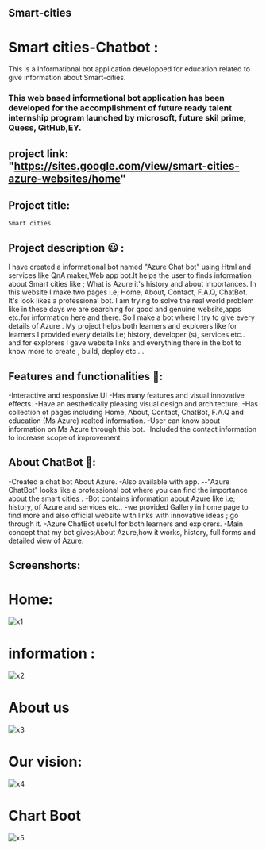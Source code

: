 ## Smart-cities
# Smart cities-Chatbot :
This is a Informational bot application developoed for education related to give information about Smart-cities.

### This web based informational bot application has been developed for the accomplishment of future ready talent internship program launched by microsoft, future skil prime, Quess, GitHub,EY.
## project link: "https://sites.google.com/view/smart-cities-azure-websites/home"
## Project title:
    Smart cities
   
## Project description 😃 :
I have created a informational bot named "Azure Chat bot" using Html and services like QnA maker,Web app bot.It helps the user to finds information about Smart cities like ; What is Azure it's history and about importances. In this website I make two pages i.e; Home, About, Contact, F.A.Q, ChatBot. It's look likes a professional bot. I am trying to solve the real world problem like in these days we are searching for good and genuine website,apps etc.for information here and there. So I make a bot where I try to give every details of Azure . My project helps both learners and explorers like for learners I provided every details i.e; history, developer (s), services etc.. and for explorers I gave website links and everything there in the bot to know more to create , build, deploy etc ...

## Features and functionalities 🧐:
-Interactive and responsive UI
-Has many features and visual innovative effects.
-Have an aesthetically pleasing visual design and architecture.
-Has collection of pages including Home, About, Contact, ChatBot, F.A.Q and education (Ms Azure) realted information.
-User can know about information on Ms Azure through this bot.
-Included the contact information to increase scope of improvement.

## About ChatBot 💬:
-Created a chat bot About Azure.
-Also available with app.
--"Azure ChatBot" looks like a professional bot where you can find the importance about the smart cities .
-Bot contains information about Azure like i.e; history, of Azure and services etc..
-we provided Gallery in home page to find more and also official website with links with innovative ideas ; go through it.
-Azure ChatBot useful for both learners and explorers.
-Main concept that my bot gives;About Azure,how it works, history, full forms and detailed view of Azure.

## Screenshorts:
# Home:
![x1](https://user-images.githubusercontent.com/113504353/192920891-dca1b01b-e8d3-495c-9da9-e72e7ae3cf4c.png)
# information :
![x2](https://user-images.githubusercontent.com/113504353/192920991-1873688d-30cb-49a7-b584-b76010ce79ca.png)
# About us
![x3](https://user-images.githubusercontent.com/113504353/192921059-7f76ef46-543c-4c01-8b9b-d588a82f84ce.png)
# Our vision:
![x4](https://user-images.githubusercontent.com/113504353/192921127-0074cac7-5ab2-4be0-87e2-e8c4f1a654f7.png)
 # Chart Boot
 ![x5](https://user-images.githubusercontent.com/113504353/192921284-8e9d1ced-cc7e-4e01-8e1d-bd0d9fb7a42b.png)








